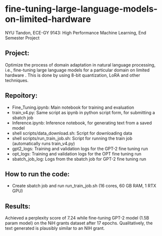 # fine-tuning-large-language-models-on-limited-hardware
NYU Tandon, ECE-GY 9143: High Performance Machine Learning, End Semester Project

## Project:
Optimize the process of domain adaptation in natural language processing, i.e., fine-tuning large language models for a particular domain on limited hardware . This is done by using 8-bit quantization, LoRA and other techniques.

## Repoitory:
- Fine_Tuning.ipynb: Main notebook for training and evaluation
- train_v4.py: Same script as ipynb in python script form, for submitting a sbatch job
- Inference.ipynb: Inference notebook, for generating text from a saved model
- shell scripts/data_download.sh: Script for downloading data
- shell scripts/run_train_job.sh: Script for running the train job (automatically runs train_v4.py)
- gpt2_logs: Training and validation logs for the GPT-2 fine tuning run
- opt_logs:  Training and validation logs for the OPT fine tuning run
- sbatch_job_log: Logs from the sbatch job for GPT-2 fine tuning run

## How to run the code:
- Create sbatch job and run run_train_job.sh (16 cores, 60 GB RAM, 1 RTX GPU)

## Results:
Achieved a perplexity score of 7.24 while fine-tuning GPT-2 model (1.5B param model) on the NiH grants dataset after 17 epochs. Qualitatively, the text generated is plausibly similar to an NIH grant.
